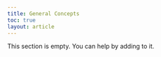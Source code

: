 ```yaml
---
title: General Concepts
toc: true
layout: article
---
```



This section is empty. You can help by adding to it.